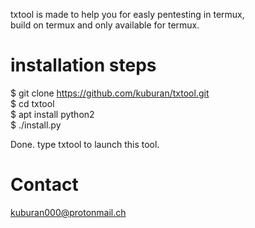 txtool is made to help you for easly pentesting in termux,  
build on termux and only available for termux.  

# installation steps  
$ git clone https://github.com/kuburan/txtool.git  
$ cd txtool  
$ apt install python2  
$ ./install.py  

Done. type txtool to launch this tool.  

# Contact  
kuburan000@protonmail.ch  
